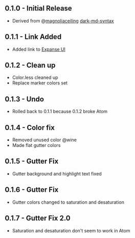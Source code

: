 ## 0.1.0 - Initial Release
* Derived from @[magnoliaceiling](https://github.com/magnoliaceiling) [dark-md-syntax](https://github.com/magnoliaceiling/dark-md-syntax)

## 0.1.1 - Link Added
* Added link to [Expanse UI](https://atom.io/themes/expanse-ui)

## 0.1.2 - Clean up
* Color.less cleaned up
* Replace marker colors set

## 0.1.3 - Undo
* Rolled back to 0.1.1 because 0.1.2 broke Atom

## 0.1.4 - Color fix
* Removed unused color @wine
* Made flat gutter colors

## 0.1.5 - Gutter Fix
* Gutter background and highlight text fixed

## 0.1.6 - Gutter Fix
* Gutter colors changed to saturation and desaturation

## 0.1.7 - Gutter Fix 2.0
* Saturation and desaturation don't seem to work in Atom
